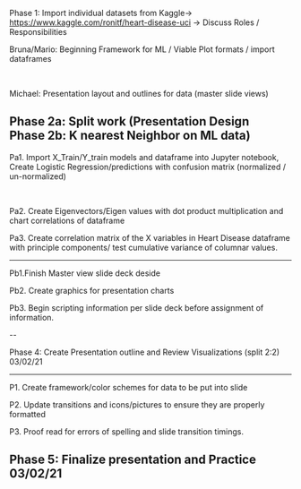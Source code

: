 

Phase 1: Import individual datasets from Kaggle-> https://www.kaggle.com/ronitf/heart-disease-uci -> Discuss Roles / Responsibilities
<p> Bruna/Mario: Beginning Framework for ML / Viable Plot formats / import dataframes </p>
<br>
<p> Michael: Presentation layout and outlines for data (master slide views) </p>
<h2> Phase 2a: Split work (Presentation Design 
 <br>
Phase 2b: K nearest Neighbor on ML data) </h2>
 <p>Pa1. Import X_Train/Y_train models and dataframe into Jupyter notebook, Create Logistic Regression/predictions with confusion matrix (normalized / un-normalized) </p>
 <br>
 
 
 Pa2. Create Eigenvectors/Eigen values with dot product multiplication and chart correlations of dataframe
 <br>
 
 <p> Pa3. Create correlation matrix of the X variables in Heart Disease dataframe with principle components/ test cumulative variance of columnar values. </P>
 <hr>
 <p> Pb1.Finish Master view slide deck deside </p>
  
 <p> Pb2. Create graphics for presentation charts </p>

 <p> Pb3. Begin scripting information per slide deck before assignment of information. </p>
--

Phase 4: Create Presentation outline and Review Visualizations (split 2:2) 03/02/21

---
 P1. Create framework/color schemes for data to be put into slide
 
 P2. Update transitions and icons/pictures to ensure they are properly formatted
 
 P3. Proof read for errors of spelling and slide transition timings.

Phase 5: Finalize presentation and Practice 03/02/21
----
